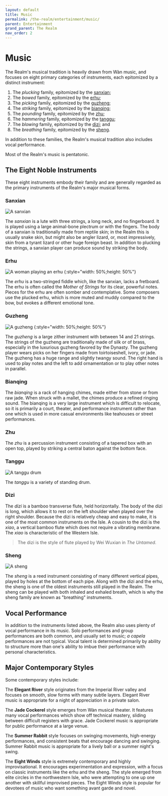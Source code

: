 ```yaml
---
layout: default
title: Music
permalink: /the-realm/entertainment/music/
parent: Entertainment
grand_parent: The Realm
nav_order: 2
---
```


# Music

The Realm's musical tradition is heavily drawn from Wàn music, and focuses on
eight primary categories of instruments, each epitomized by a distinct
instrument:

1. The _plucking_ family, epitomized by the [sanxian](#sanxian);
2. The _bowed_ family, epitomized by the [erhu](#erhu);
3. The _picking_ family, epitomized by the [guzheng](#guzheng);
4. The _striking_ family, epitomized by the [bianqing](#bianqing);
5. The _pounding_ family, epitomized by the [zhu](#zhu);
6. The _hammering_ family, epitomized by the [tanggu](#tanggu);
7. The _blowing_ family, epitomized by the [dizi](#dizi); and
8. The _breathing_ family, epitomized by the [sheng](#sheng).

In addition to these families, the Realm's musical tradition also includes
vocal performance.

Most of the Realm's music is pentatonic.

## The Eight Noble Instruments

These eight instruments embody their family and are generally regarded as the
primary instruments of the Realm's major musical forms.

### Sanxian

![A sanxian](../../../assets/entertainment/instruments/sanxian.jpg)

The _sanxian_ is a lute with three strings, a long neck, and no fingerboard. It
is played using a large animal-bone plectrum or with the fingers. The body of a
sanxian is traditionally made from reptile skin; in the Realm this is usually
snake skin, but might also be angler lizard, or, most impressively, skin from a
tyrant lizard or other huge foreign beast. In addition to plucking the strings,
a sanxian player can produce sound by striking the body.

### Erhu

![A woman playing an erhu](../../../assets/entertainment/instruments/erhu.gif)
{:style="width: 50%;height: 50%"}

The _erhu_ is a two-stringed fiddle which, like the sanxian, lacks a fretboard.
The erhu is often called the _Mother of Strings_ for its clear, powerful notes.
Pieces for the erhu are often somber and contemplative. Some composers use the
plucked erhu, which is more muted and muddy compared to the bow, but evokes a
different emotional tone.

### Guzheng

![A guzheng](../../../assets/entertainment/instruments/guzheng.jpg)
{:style="width: 50%;height: 50%"}

The _guzheng_ is a large zither instrument with between 14 and 21 strings. The
strings of the guzheng are traditionally made of silk or of brass, especially in
the luxurious guzheng favored by the Dynasty. The guzheng player wears picks on
her fingers made from toirtoiseshell, ivory, or jade. The guzheng has a huge
range and slightly twangy sound. The right hand is used to play notes and the
left to add ornamentation or to play other notes in parallel.

### Bianqing

The _bianqing_ is a rack of hanging chimes, made either from stone or from raw
jade. When struck with a mallet, the chimes produce a refined ringing sound. The
bianqing is a very large instrument which is difficult to relocate, so it is
primarily a court, theater, and performance instrument rather than one which is
used in more casual environments like teahouses or street performances.

### Zhu

The _zhu_ is a percussion instrument consisting of a tapered box with an open
top, played by striking a central baton against the bottom face.

### Tanggu

![A tanggu drum](../../../assets/entertainment/instruments/tanggu.jpg)

The _tanggu_ is a variety of standing drum.

### Dizi

The _dizi_ is a bamboo transverse flute, held horizontally. The body of the dizi
is long, which allows it to rest on the left shoulder when played over the
right shoulder. Because the dizi is relatively cheap and easy to make, it is one
of the most common instruments on the Isle. A cousin to the dizi is the _xiao_,
a vertical bamboo flute which does not require a vibrating membrane. The _xiao_
is characteristic of the Western Isle.

> The dizi is the style of flute played by Wei Wuxian in _The Untamed_.

### Sheng

![A sheng](../../../assets/entertainment/instruments/sheng.jpg)

The _sheng_ is a reed instrument consisting of many different vertical pipes,
played by holes at the bottom of each pipe. Along with the dizi and the erhu,
the sheng is one of the oldest instruments still played in the Realm. The sheng
can be played with both inhaled and exhaled breath, which is why the sheng
family are known as "breathing" instruments.

## Vocal Performance

In addition to the instruments listed above, the Realm also uses plenty of vocal
performance in its music. Solo performances and group performances are both
common, and usually set to music; _a capela_ performances are not typical. Vocal
talent is determined primarily by ability to structure more than one's ability
to imbue their performance with personal characteristics.

## Major Contemporary Styles

Some contemporary styles include:

The **Elegant River** style originates from the Imperial River valley and
focuses on smooth, slow forms with many subtle layers. Elegant River music is
appropriate for a night of appreciation in a private salon.

The **Jade Cockerel** style emerges from Wàn musical theater. It features many
vocal performances which show off technical mastery, sliding between difficult
registers with grace. Jade Cockerel music is appropriate for public performance
at a large venue.

The **Summer Rabbit** style focuses on swinging movements, high-energy
performances, and consistent beats that encourage dancing and swinging. Summer
Rabbit music is appropriate for a lively ball or a summer night's swing.

The **Eight Winds** style is extremely contemporary and highly improvisational.
It encourages experimentation and expression, with a focus on classic
instruments like the erhu and the sheng. The style emerged from elite circles in
the northwestern Isle, who were attempting to one up one another with skillful
improvised pieces. The Eight Winds style is popular for devotees of music who
want something avant garde and novel.
